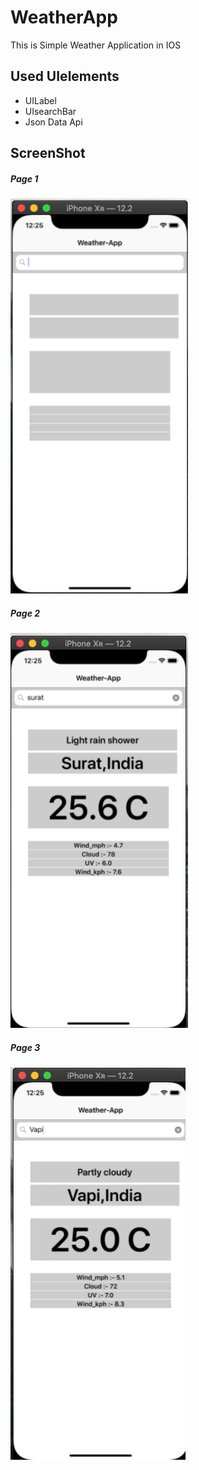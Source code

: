 # WeatherApp
This is Simple Weather Application in IOS
## Used UIelements
- UILabel
- UIsearchBar
- Json Data Api

## ScreenShot
##### Page 1
![Page 1](W1.png)

##### Page 2
![Page 2](W2.png)

##### Page 3
![Page 3](W3.png)
